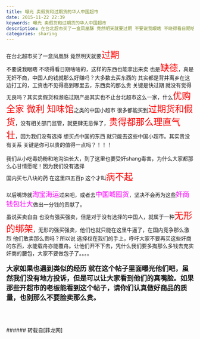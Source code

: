 ```yaml
---
title: 曝光 卖假货和过期货的华人中国超市
date: 2015-11-22 22:39
keywords: 曝光 卖假货和过期货的华人中国超市
description: 在台北超市买了一盒凤凰酥 竟然明天就要过期 不要说我眼瞎 不晓得看日期啥啥的，这样的东西也能拿出来卖 也是缺德，真是无奸不商，中国人的钱就那么好赚吗？大多数去买东西的 其实都是背井离乡在这边打工的，工资也不见得高到哪里去，东西卖的那么贵 关键是快过期 就没有觉得无良吗？其实卖假货和濒临过期产品其实也不止台北超市这么一家，什么优购 全家 微利 知味馆之类的中国小超市 很多都能买到过期货和假货，没有相关部门监管，就更肆无忌惮了，贵得都那么理直气壮，因为我们没有选择 想买点中国的东西 就只能去这些中国小超市。其实贵没有关系 关键是你可以贵的值得一点吗？！！！我们从小吃毒奶粉和地沟油长大，到了这里也要受奸shang毒害，为什么大家都那么心甘情愿呢！因为我们没有选择国内买七八块的药 在这里四五百p 这个才叫病不起以后嘴馋就淘宝海运过来吧，或者去中国城囤货，坚决不会再为这些奸商钱包壮大做出一分钱的贡献了。虽说买卖自由 也没有强买强卖，但是对于没有选择的中国人，就属于一种无形的绑架，无形的强买强卖，他们也就只能在这里牛逼了，在国内竞争那么激烈 他们敢卖那么贵吗？所以说 选择权在我们的手上，呼吁大家不要再买这些奸商的东西，水能载舟亦能覆舟。让他们开不下去，凭什么我们要多掏那么多钱去充实奸商的腰包，大家不要做包子了。。。。大家如果也遇到类似的经历 就在这个帖子里面曝光他们吧，虽然我们没有地方投诉，但是可以让大家看到他们的真嘴脸。如果那些开超市的老板能看到这个帖子，请你们认真做好商品的质量，也别那么不要脸卖那么贵。
categories: sharing
---
```

<td class="t_f" id="postmessage_258581">

在台北超市买了一盒凤凰酥 竟然明天就要<font size="5"><font color="#ff0000">过期</font></font><img alt="" border="0" onclick="" onmouseover="" smilieid="384" src="static/image/smiley/qq/37.gif"/> <br/>
不要说我眼瞎 不晓得看日期啥啥的，这样的东西也能拿出来卖 也是<font size="5"><font color="#ff0000">缺德</font></font>，真是无奸不商，中国人的钱就那么好赚吗？大多数去买东西的 其实都是背井离乡在这边打工的，工资也不见得高到哪里去，东西卖的那么贵 关键是快过期 就没有觉得无良吗？其实卖假货和濒临过期产品其实也不止台北超市这么一家，什么<font size="5"><font color="#ff0000">优购 全家 微利 知味馆</font></font>之类的中国小超市 很多都能买到<font size="5"><font color="#ff0000">过期货和假货</font></font>，没有相关部门监管，就更肆无忌惮了，<font size="5"><font color="#ff0000">贵得都那么理直气壮</font></font>，因为我们没有选择 想买点中国的东西 就只能去这些中国小超市。其实贵没有关系 关键是你可以贵的值得一点吗？！！！<br/>
<br/>
我们从小吃毒奶粉和地沟油长大，到了这里也要受奸shang毒害，为什么大家都那么心甘情愿呢！因为我们没有选择<br/>
国内买七八块的药 在这里四五百p 这个才叫<font size="5"><font color="#ff0000">病不起</font></font><img alt="" border="0" onclick="" onmouseover="" smilieid="384" src="static/image/smiley/qq/37.gif"/><br/>
<br/>
以后嘴馋就<font size="4"><font color="#ff00ff">淘宝海运</font></font>过来吧，或者去<font size="4"><font color="#ff00ff">中国城囤货</font></font>，坚决不会再为这些<font size="4"><font color="#ff00ff">奸商钱包壮大</font></font>做出一分钱的贡献了。<br/>
虽说买卖自由 也没有强买强卖，但是对于没有选择的中国人，就属于一种<font size="5"><font color="#ff0000">无形的绑架</font></font>，无形的强买强卖，他们也就只能在这里牛逼了，在国内竞争那么激烈 他们敢卖那么贵吗？所以说 选择权在我们的手上，呼吁大家不要再买这些奸商的东西，水能载舟亦能覆舟。让他们开不下去，凭什么我们要多掏那么多钱去充实奸商的腰包，大家不要做包子了。。。。<br/>
<br/>
<strong><font size="4">大家如果也遇到类似的经历 就在这个帖子里面曝光他们吧，虽然我们没有地方投诉，但是可以让大家看到他们的真嘴脸。如果那些开超市的老板能看到这个帖子，请你们认真做好商品的质量，也别那么不要脸卖那么贵。</font></strong><br/>
<br/>
<br/>
<br/>
</td>
###### 转载自[菲龙网]